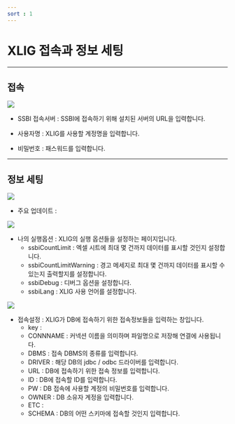 ```yaml
---
sort : 1
---
```


# XLIG 접속과 정보 세팅

---

## 접속


<img src = "https://user-images.githubusercontent.com/86198387/203673637-05d1aaaf-9d82-4cd3-a788-c73f13ddc4d3.png"/>



- SSBI 접속서버 : SSBI에 접속하기 위해 설치된 서버의 URL을 입력합니다.

<div>

- 사용자명 : XLIG를 사용할 계정명을 입력합니다. </div>

<div>

- 비밀번호 : 패스워드를 입력합니다.</div>

---

## 정보 세팅


<img src = "https://user-images.githubusercontent.com/86198387/203677376-cb1fae38-5c81-425a-aef8-4e5c839484f4.png" />

- 주요 업데이트 :


<img src = "https://user-images.githubusercontent.com/86198387/203677539-d420691d-5e61-4d83-98ae-24cf0f1b769d.png" />

- 나의 실행옵션 : XLIG의 실행 옵션들을 설정하는 페이지입니다.
  - ssbiCountLimit : 엑셀 시트에 최대 몇 건까지 데이터를 표시할 것인지 설정합니다.
  - ssbiCountLimitWarning : 경고 메세지로 최대 몇 건까지 데이터를 표시할 수 있는지 출력할지를 설정합니다.
  - ssbiDebug : 디버그 옵션을 설정합니다.
  - ssbiLang : XLIG 사용 언어를 설정합니다.


<img src = "https://user-images.githubusercontent.com/86198387/203677806-10e67a87-b2d3-480d-beb8-336a5591a558.png" />

- 접속설정 : XLIG가 DB에 접속하기 위한 접속정보들을 입력하는 창입니다.
  - key : 
  - CONNNAME : 커넥션 이름을 의미하며 파일명으로 저장해 연결에 사용됩니다.
  - DBMS : 접속 DBMS의 종류를 입력합니다.
  - DRIVER : 해당 DB의 jdbc / odbc 드라이버를 입력합니다. 
  - URL : DB에 접속하기 위한 접속 정보를 입력합니다.
  - ID : DB에 접속할 ID를 입력합니다.
  - PW : DB 접속에 사용할 계정의 비밀번호를 입력합니다.
  - OWNER : DB 소유자 계정을 입력합니다.
  - ETC : 
  - SCHEMA : DB의 어떤 스키마에 접속할 것인지 입력합니다.

